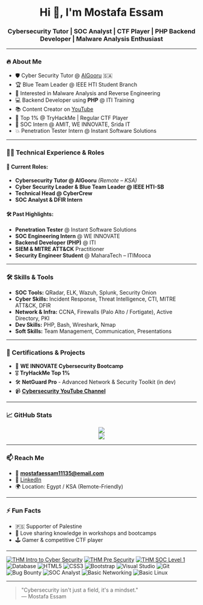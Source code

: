 <h1 align="center">Hi 👋, I'm Mostafa Essam</h1>
<h3 align="center">Cybersecurity Tutor | SOC Analyst | CTF Player | PHP Backend Developer | Malware Analysis Enthusiast</h3>

---

### 🔥 About Me

- 🛡️ Cyber Security Tutor @ [AlGooru](https://algooru.com) 🇸🇦
- 🏆 Blue Team Leader @ IEEE HTI Student Branch
- 🧠 Interested in Malware Analysis and Reverse Engineering
- 💻 Backend Developer using **PHP** @ ITI Training
- 📚 Content Creator on [YouTube](https://www.youtube.com/@mostaff3663/videos)
- 🎯 Top 1% @ TryHackMe | Regular CTF Player
- 📡 SOC Intern @ AMIT, WE INNOVATE, Srida IT
- 💥 Penetration Tester Intern @ Instant Software Solutions

---

### 👨‍💻 Technical Experience & Roles

#### 🧪 Current Roles:
- **Cybersecurity Tutor @ AlGooru** *(Remote – KSA)*
- **Cyber Security Leader & Blue Team Leader @ IEEE HTI-SB**
- **Technical Head @ CyberCrew**
- **SOC Analyst & DFIR Intern**

#### 🛠️ Past Highlights:
- **Penetration Tester** @ Instant Software Solutions
- **SOC Engineering Intern** @ WE INNOVATE
- **Backend Developer (PHP)** @ ITI
- **SIEM & MITRE ATT&CK** Practitioner
- **Security Engineer Student** @ MaharaTech – ITIMooca

---

### 🛠️ Skills & Tools

- **SOC Tools:** QRadar, ELK, Wazuh, Splunk, Security Onion  
- **Cyber Skills:** Incident Response, Threat Intelligence, CTI, MITRE ATT&CK, DFIR  
- **Network & Infra:** CCNA, Firewalls (Palo Alto / Fortigate), Active Directory, PKI  
- **Dev Skills:** PHP, Bash, Wireshark, Nmap  
- **Soft Skills:** Team Management, Communication, Presentations  

---

### 🎯 Certifications & Projects

- 🏅 **WE INNOVATE Cybersecurity Bootcamp**
- 🎖️ **TryHackMe Top 1%**
- 🛠️ **NetGuard Pro** - Advanced Network & Security Toolkit (in dev)
- 📹 [**Cybersecurity YouTube Channel**](https://www.youtube.com/@mostaff3663/videos)

---

### 📈 GitHub Stats

<p align="center">
  <img src="https://github-readme-stats.vercel.app/api?username=0xMOSTA-FU&show_icons=true&theme=radical" />
  <br>
  <img src="https://github-readme-streak-stats.herokuapp.com/?user=0xMOSTA-FU&theme=radical" />
</p>

---

### 📫 Reach Me

- 📧 **mostafaessam11135@email.com**  
- 💼 [LinkedIn](https://www.linkedin.com/in/mostafa-essam-mosta-38a763257/)  
- 🌍 Location: Egypt / KSA (Remote-Friendly)

---

### ⚡ Fun Facts

- 🇵🇸 Supporter of Palestine
- 🎤 Love sharing knowledge in workshops and bootcamps
- 🕹️ Gamer & competitive CTF player

---
[![THM Intro to Cyber Security](https://img.shields.io/badge/Intro%20to%20Cyber%20Security-88CC14?logo=tryhackme&logoColor=white)](https://tryhackme-certificates.s3-eu-west-1.amazonaws.com/THM-Y8OSU58WFX.png)
[![THM Pre Security](https://img.shields.io/badge/Pre%20Security-88CC14?logo=tryhackme&logoColor=white)](https://tryhackme-certificates.s3-eu-west-1.amazonaws.com/THM-KMB2V4BNQ7.png)
[![THM SOC Level 1](https://img.shields.io/badge/SOC%20Level%201-88CC14?logo=tryhackme&logoColor=white)](https://tryhackme-certificates.s3-eu-west-1.amazonaws.com/THM-3SQBPBNHY6.png)
![Database](https://img.shields.io/badge/Database-F39C12?logo=database&logoColor=white)
![HTML5](https://img.shields.io/badge/HTML5-FF5722?logo=html5&logoColor=white)
![CSS3](https://img.shields.io/badge/CSS3-2965F1?logo=css3&logoColor=white)
![Bootstrap](https://img.shields.io/badge/Bootstrap-7952B3?logo=bootstrap&logoColor=white)
![Visual Studio](https://img.shields.io/badge/Visual%20Studio-5C2D91?logo=visualstudio&logoColor=white)
![Git](https://img.shields.io/badge/Git-F05032?logo=git&logoColor=white)
![Bug Bounty](https://img.shields.io/badge/Bug%20Bounty-FFD700?logo=bugcrowd&logoColor=black)
![SOC Analyst](https://img.shields.io/badge/SOC%20Analyst-6C757D?logo=shield&logoColor=white)
![Basic Networking](https://img.shields.io/badge/Networking-1F618D?logo=network-wired&logoColor=white)
![Basic Linux](https://img.shields.io/badge/Linux-FCC624?logo=linux&logoColor=black)

---

> "Cybersecurity isn't just a field, it's a mindset."  
> — Mostafa Essam
